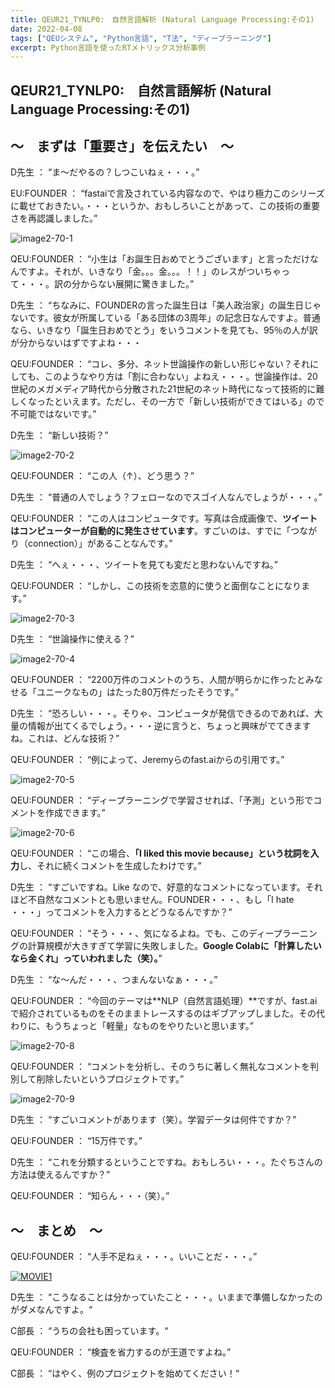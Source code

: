 ```yaml
---
title: QEUR21_TYNLP0:　自然言語解析 (Natural Language Processing:その1)
date: 2022-04-08
tags: ["QEUシステム", "Python言語", "T法", "ディープラーニング"]
excerpt: Python言語を使ったRTメトリックス分析事例
---
```


## QEUR21_TYNLP0:　自然言語解析 (Natural Language Processing:その1)

## ～　まずは「重要さ」を伝えたい　～

D先生 ： “ま～だやるの？しつこいねぇ・・・。”

EU:FOUNDER ： “fastaiで言及されている内容なので、やはり極力このシリーズに載せておきたい。・・・というか、おもしろいことがあって、この技術の重要さを再認識しました。”

![image2-70-1](/2022-04-13-QEUR21_TYNLP0/image2-70-1.jpg)

QEU:FOUNDER ： “小生は「お誕生日おめでとうございます」と言っただけなんですよ。それが、いきなり「金。。。金。。。！！」のレスがついちゃって・・・。訳の分からない展開に驚きました。”

D先生 ： “ちなみに、FOUNDERの言った誕生日は「美人政治家」の誕生日じゃないです。彼女が所属している「ある団体の3周年」の記念日なんですよ。普通なら、いきなり「誕生日おめでとう」をいうコメントを見ても、95％の人が訳が分からないはずですよね・・・

QEU:FOUNDER ： “コレ、多分、ネット世論操作の新しい形じゃない？それにしても、このようなやり方は「割に合わない」よねえ・・・。世論操作は、20世紀のメガメディア時代から分散された21世紀のネット時代になって技術的に難しくなったといえます。ただし、その一方で「新しい技術ができてはいる」ので不可能ではないです。”

D先生 ： “新しい技術？”

![image2-70-2](/2022-04-13-QEUR21_TYNLP0/image2-70-2.jpg)

QEU:FOUNDER ： “この人（↑）、どう思う？”

D先生 ： “普通の人でしょう？フェローなのでスゴイ人なんでしょうが・・・。”

QEU:FOUNDER ： “この人はコンピュータです。写真は合成画像で、**ツイートはコンピューターが自動的に発生させています**。すごいのは、すでに「つながり（connection）」があることなんです。”

D先生 ： “へぇ・・・、ツイートを見ても変だと思わないんですね。”

QEU:FOUNDER ： “しかし、この技術を恣意的に使うと面倒なことになります。”

![image2-70-3](/2022-04-13-QEUR21_TYNLP0/image2-70-3.jpg)

D先生 ： “世論操作に使える？”

![image2-70-4](/2022-04-13-QEUR21_TYNLP0/image2-70-4.jpg)

QEU:FOUNDER ： “2200万件のコメントのうち、人間が明らかに作ったとみなせる「ユニークなもの」はたった80万件だったそうです。”

D先生 ： “恐ろしい・・・。そりゃ、コンピュータが発信できるのであれば、大量の情報が出てくるでしょう。・・・逆に言うと、ちょっと興味がでてきますね。これは、どんな技術？”

QEU:FOUNDER ： “例によって、Jeremyらのfast.aiからの引用です。”

![image2-70-5](/2022-04-13-QEUR21_TYNLP0/image2-70-5.jpg)

QEU:FOUNDER ： “ディープラーニングで学習させれば、「予測」という形でコメントを作成できます。”

![image2-70-6](/2022-04-13-QEUR21_TYNLP0/image2-70-6.jpg)

QEU:FOUNDER ： “この場合、**「I liked this movie because」という枕詞を入力**し、それに続くコメントを生成したわけです。”

D先生 ： “すごいですね。Like なので、好意的なコメントになっています。それほど不自然なコメントとも思いません。FOUNDER・・・、もし「I hate ・・・」ってコメントを入力するとどうなるんですか？”

QEU:FOUNDER ： “そう・・・、気になるよね。でも、このディープラーニングの計算規模が大きすぎて学習に失敗しました。**Google Colabに「計算したいなら金くれ」っていわれました（笑）。**”

D先生 ： “な～んだ・・・、つまんないなぁ・・・。”

QEU:FOUNDER ： “今回のテーマは**NLP（自然言語処理）**ですが、fast.aiで紹介されているものをそのままトレースするのはギブアップしました。その代わりに、もうちょっと「軽量」なものをやりたいと思います。”

![image2-70-8](/2022-04-13-QEUR21_TYNLP0/image2-70-8.jpg)

QEU:FOUNDER ： “コメントを分析し、そのうちに著しく無礼なコメントを判別して削除したいというプロジェクトです。”

![image2-70-9](/2022-04-13-QEUR21_TYNLP0/image2-70-9.jpg)

D先生 ： “すごいコメントがあります（笑）。学習データは何件ですか？”

QEU:FOUNDER ： “15万件です。”

D先生 ： “これを分類するということですね。おもしろい・・・。たぐちさんの方法は使えるんですか？”

QEU:FOUNDER ： “知らん・・・（笑）。”


## ～　まとめ　～

QEU:FOUNDER ： “人手不足ねぇ・・・。いいことだ・・・。”

[![MOVIE1](http://img.youtube.com/vi/VuqKAyuV6FQ/0.jpg)](http://www.youtube.com/watch?v=VuqKAyuV6FQ "日本終了！「外国人労働者に雇用が奪われる！」と言っていた皆さんにお知らせ。円安で呼んでも来なくなります。岸田のアホのせいでコンビニも動かなくなります。澤田晃宏")

D先生 ： “こうなることは分かっていたこと・・・。いままで準備しなかったのがダメなんですよ。“

C部長 ： “うちの会社も困っています。“

QEU:FOUNDER ： “検査を省力するのが王道ですよね。”

C部長 ： “はやく、例のプロジェクトを始めてください！“
